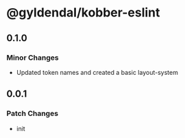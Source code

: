 # @gyldendal/kobber-eslint

## 0.1.0

### Minor Changes

- Updated token names and created a basic layout-system

## 0.0.1

### Patch Changes

- init
